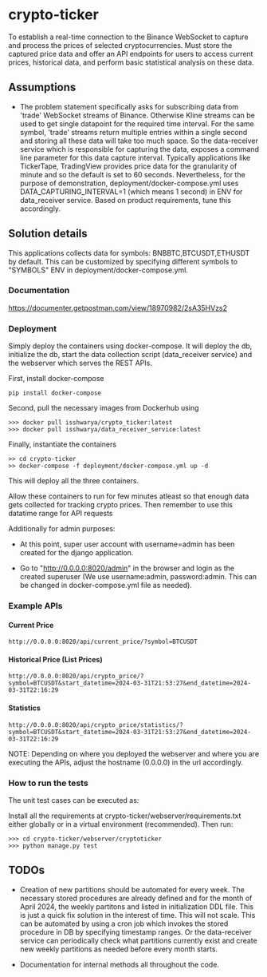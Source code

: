 # crypto-ticker

To establish a real-time connection to the Binance WebSocket to capture and process the prices of selected cryptocurrencies. Must store the captured price data and offer an API endpoints for users to access current prices, historical data, and perform basic statistical analysis on these data.

## Assumptions

- The problem statement specifically asks for subscribing data from 'trade' WebSocket streams of Binance. Otherwise Kline streams can be used to get single datapoint for the required time interval. For the same symbol, 'trade' streams return multiple entries within a single second and storing all these data will take too much space. So the data-receiver service which is responsible for capturing the data, exposes a command line parameter for this data capture interval. Typically applications like TickerTape, TradingView provides price data for the granularity of minute and so the default is set to 60 seconds. Nevertheless, for the purpose of demonstration, deployment/docker-compose.yml uses DATA_CAPTURING_INTERVAL=1 (which means 1 second) in ENV for data_receiver service. Based on product requirements, tune this accordingly.

## Solution details

This applications collects data for symbols: BNBBTC,BTCUSDT,ETHUSDT by default. This can be customized by specifying different symbols to "SYMBOLS" ENV in deployment/docker-compose.yml.

### Documentation

https://documenter.getpostman.com/view/18970982/2sA35HVzs2

### Deployment

Simply deploy the containers using docker-compose. It will deploy the db, initialize the db, start the data collection script (data_receiver service) and the webserver which serves the REST APIs.

First, install docker-compose

```console
pip install docker-compose
```

Second, pull the necessary images from Dockerhub using

```console
>>> docker pull isshwarya/crypto_ticker:latest
>>> docker pull isshwarya/data_receiver_service:latest
```

Finally, instantiate the containers

```console
>> cd crypto-ticker
>> docker-compose -f deployment/docker-compose.yml up -d
```

This will deploy all the three containers.

Allow these containers to run for few minutes atleast so that enough data gets collected for tracking crypto prices. Then remember to use this datatime range for API requests

Additionally for admin purposes:

- At this point, super user account with username=admin has been created for the django application.

- Go to "http://0.0.0.0:8020/admin" in the browser and login as the created superuser (We use username:admin, password:admin. This can be changed in docker-compose.yml file as needed).

### Example APIs

#### Current Price

```console
http://0.0.0.0:8020/api/current_price/?symbol=BTCUSDT
```

#### Historical Price (List Prices)

```console
http://0.0.0.0:8020/api/crypto_price/?symbol=BTCUSDT&start_datetime=2024-03-31T21:53:27&end_datetime=2024-03-31T22:16:29
```

#### Statistics

```console
http://0.0.0.0:8020/api/crypto_price/statistics/?symbol=BTCUSDT&start_datetime=2024-03-31T21:53:27&end_datetime=2024-03-31T22:16:29
```

NOTE: Depending on where you deployed the webserver and where you are executing the APIs, adjust the hostname
(0.0.0.0) in the url accordingly.

### How to run the tests

The unit test cases can be executed as:

Install all the requirements at crypto-ticker/webserver/requirements.txt either globally or in a virtual environment (recommended). Then run:

```console
>>> cd crypto-ticker/webserver/cryptoticker
>>> python manage.py test
```

## TODOs

- Creation of new partitions should be automated for every week. The necessary stored procedures are already defined and for the month of April 2024, the weekly partitons and listed in initialization DDL file. This is just a quick fix solution in the interest of time. This will not scale. This can be automated by using a cron job which invokes the stored procedure in DB by specifying timestamp ranges. Or the data-receiver service can periodically check what partitions currently exist and create new weekly partitions as needed before every month starts.

- Documentation for internal methods all throughout the code.
